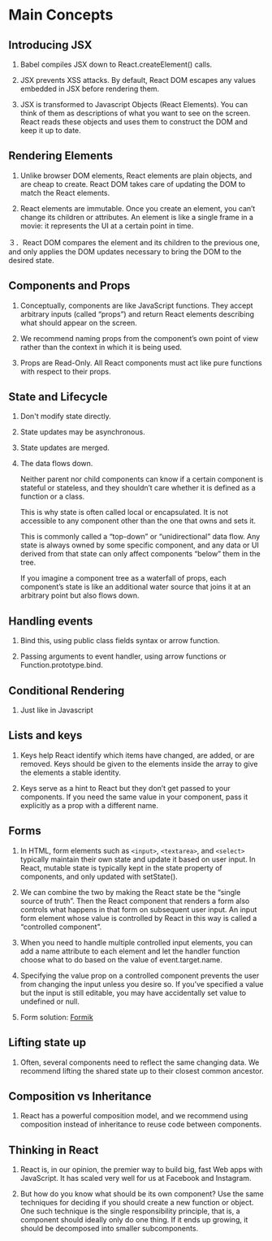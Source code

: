 # Main Concepts

## Introducing JSX

1. Babel compiles JSX down to React.createElement() calls.

2. JSX prevents XSS attacks. By default, React DOM escapes any values embedded in JSX before rendering them.

3. JSX is transformed to Javascript Objects (React Elements). You can think of them as descriptions of what you want to see on the screen. React reads these objects and uses them to construct the DOM and keep it up to date.

## Rendering Elements

1. Unlike browser DOM elements, React elements are plain objects, and are cheap to create. React DOM takes care of updating the DOM to match the React elements.

2. React elements are immutable. Once you create an element, you can’t change its children or attributes. An element is like a single frame in a movie: it represents the UI at a certain point in time.

３．React DOM compares the element and its children to the previous one, and only applies the DOM updates necessary to bring the DOM to the desired state.

## Components and Props

1. Conceptually, components are like JavaScript functions. They accept arbitrary inputs (called “props”) and return React elements describing what should appear on the screen.

2. We recommend naming props from the component’s own point of view rather than the context in which it is being used.

3. Props are Read-Only. All React components must act like pure functions with respect to their props.

## State and Lifecycle

1. Don't modify state directly.

2. State updates may be asynchronous.

3. State updates are merged.

4. The data flows down.

   Neither parent nor child components can know if a certain component is stateful or stateless, and they shouldn’t care whether it is defined as a function or a class.

   This is why state is often called local or encapsulated. It is not accessible to any component other than the one that owns and sets it.

   This is commonly called a “top-down” or “unidirectional” data flow. Any state is always owned by some specific component, and any data or UI derived from that state can only affect components “below” them in the tree.

   If you imagine a component tree as a waterfall of props, each component’s state is like an additional water source that joins it at an arbitrary point but also flows down.

## Handling events

1. Bind this, using public class fields syntax or arrow function.

2. Passing arguments to event handler, using arrow functions or Function.prototype.bind.

## Conditional Rendering

1. Just like in Javascript

## Lists and keys

1. Keys help React identify which items have changed, are added, or are removed. Keys should be given to the elements inside the array to give the elements a stable identity.

2. Keys serve as a hint to React but they don’t get passed to your components. If you need the same value in your component, pass it explicitly as a prop with a different name.

## Forms

1. In HTML, form elements such as `<input>`, `<textarea>`, and `<select>` typically maintain their own state and update it based on user input. In React, mutable state is typically kept in the state property of components, and only updated with setState().

2. We can combine the two by making the React state be the “single source of truth”. Then the React component that renders a form also controls what happens in that form on subsequent user input. An input form element whose value is controlled by React in this way is called a “controlled component”.

3. When you need to handle multiple controlled input elements, you can add a name attribute to each element and let the handler function choose what to do based on the value of event.target.name.

4. Specifying the value prop on a controlled component prevents the user from changing the input unless you desire so. If you’ve specified a value but the input is still editable, you may have accidentally set value to undefined or null.

5. Form solution: [Formik](https://jaredpalmer.com/formik)

## Lifting state up

1. Often, several components need to reflect the same changing data. We recommend lifting the shared state up to their closest common ancestor.

## Composition vs Inheritance

1. React has a powerful composition model, and we recommend using composition instead of inheritance to reuse code between components.

## Thinking in React

1. React is, in our opinion, the premier way to build big, fast Web apps with JavaScript. It has scaled very well for us at Facebook and Instagram.

2. But how do you know what should be its own component? Use the same techniques for deciding if you should create a new function or object. One such technique is the single responsibility principle, that is, a component should ideally only do one thing. If it ends up growing, it should be decomposed into smaller subcomponents.
